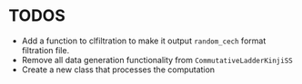 # TODOS

* Add a function to clfiltration to make it output `random_cech` format filtration file.
* Remove all data generation functionality from `CommutativeLadderKinjiSS`
* Create a new class that processes the computation


